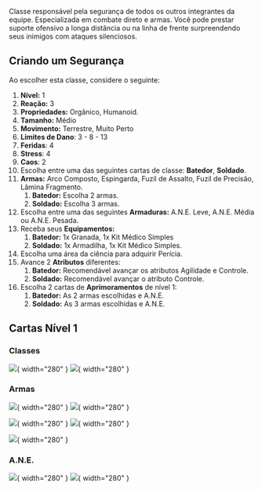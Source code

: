 Classe responsável pela segurança de todos os outros integrantes da equipe. Especializada em combate direto e armas. Você pode prestar suporte ofensivo a longa distância ou na linha de frente surpreendendo seus inimigos com ataques silenciosos.

## Criando um Segurança

Ao escolher esta classe, considere o seguinte:

1. **Nível:** 1
2. **Reação:** 3
3. **Propriedades:** Orgânico, Humanoid.
4. **Tamanho:** Médio
5. **Movimento:** Terrestre, Muito Perto  
6. **Limites de Dano**: 3 - 8 - 13
7. **Feridas**: 4
8. **Stress**: 4
9. **Caos**: 2
10. Escolha entre uma das seguintes cartas de classe: **Batedor**, **Soldado**.
11. **Armas:** Arco Composto, Espingarda, Fuzil de Assalto, Fuzil de Precisão, Lâmina Fragmento.
    1.  **Batedor:** Escolha 2 armas.
    2.  **Soldado:** Escolha 3 armas.
12. Escolha entre uma das seguintes **Armaduras:** A.N.E. Leve, A.N.E. Média ou A.N.E. Pesada.
13. Receba seus **Equipamentos:**
    1.  **Batedor:** 1x Granada, 1x Kit Médico Simples
    2.  **Soldado:** 1x Armadilha, 1x Kit Médico Simples.
14. Escolha uma área da ciência para adquirir Perícia.
15. Avance 2 **Atributos** diferentes:
    1.  **Batedor:** Recomendável avançar os atributos Agilidade e Controle.
    2.  **Soldado:** Recomendável avançar o atributo Controle.
16. Escolha 2 cartas de **Aprimoramentos** de nível 1:
    1.  **Batedor:** As 2 armas escolhidas e A.N.E.
    2.  **Soldado:** As 3 armas escolhidas e A.N.E.

## Cartas Nível 1

### Classes

![](../../0_assets/images/human/cards/golpe_letal.png){ width="280" }
![](../../0_assets/images/human/cards/arsenal.png){ width="280" }


### Armas

![](../../0_assets/images/human/cards/flecha_silenciadora.png){ width="280" }
![](../../0_assets/images/human/cards/tiro_forçado.png){ width="280" }

![](../../0_assets/images/human/cards/barragem_de_tiros.png){ width="280" }
![](../../0_assets/images/human/cards/tiro_certeiro.png){ width="280" }

![](../../0_assets/images/human/cards/serra.png){ width="280" }

### A.N.E.

![](../../0_assets/images/human/cards/camuflagem.png){ width="280" }
![](../../0_assets/images/human/cards/visao_aprimorada.png){ width="280" }
